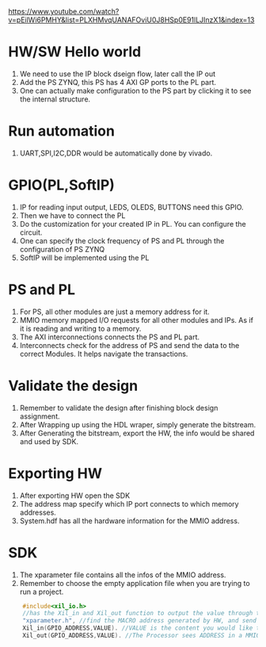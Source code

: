 https://www.youtube.com/watch?v=pEilWi6PMHY&list=PLXHMvqUANAFOviU0J8HSp0E91lLJInzX1&index=13
# HW/SW Hello world
1. We need to use the IP block dseign flow, later call the IP out
2. Add the PS ZYNQ, this PS has 4 AXI GP ports to the PL part.
3. One can actually make configuration to the PS part by clicking it to see the internal structure.

# Run automation
1. UART,SPI,I2C,DDR would be automatically done by vivado.


# GPIO(PL,SoftIP)
1. IP for reading input output, LEDS, OLEDS, BUTTONS need this GPIO.
2. Then we have to connect the PL
3. Do the customization for your created IP in PL. You can configure the circuit.
4. One can specify the clock frequency of PS and PL through the configuration of PS ZYNQ
5. SoftIP will be implemented using the PL

# PS and PL
1. For PS, all other modules are just a memory address for it.
2. MMIO memory mapped I/O requests for all other modules and IPs. As if it is reading and writing to a memory.
3. The AXI interconnections connects the PS and PL part.
4. Interconnects check for the address of PS and send the data to the correct Modules. It helps navigate the transactions.

# Validate the design
1. Remember to validate the design after finishing block design assignment.
2. After Wrapping up using the HDL wraper, simply generate the bitstream.
3. After Generating the bitstream, export the HW, the info would be shared and used by SDK.

# Exporting HW
1. After exporting HW open the SDK
2. The address map specify which IP port connects to which memory addresses.
3. System.hdf has all the hardware information for the MMIO address.

# SDK
1. The xparameter file contains all the infos of the MMIO address.
2. Remember to choose the empty application file when you are trying to run a project.
```C
    #include<xil_io.h>
    //has the Xil_in and Xil_out function to output the value through the I/O port(GPIO)
    "xparameter.h", //find the MACRO address generated by HW, and send it into Xil_in
    Xil_in(GPIO_ADDRESS,VALUE). //VALUE is the content you would like to send out.
    Xil_out(GPIO_ADDRESS,VALUE). //The Processor sees ADDRESS in a MMIO way.
```
